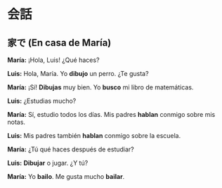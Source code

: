 # 会話

## 家で (En casa de María)

**María:** ¡Hola, Luis! ¿Qué haces?

**Luis:** Hola, María. Yo **dibujo** un perro. ¿Te gusta?

**María:** ¡Sí! **Dibujas** muy bien. Yo **busco** mi libro de matemáticas.

**Luis:** ¿Estudias mucho?

**María:** Sí, estudio todos los días. Mis padres **hablan** conmigo sobre mis notas.

**Luis:** Mis padres también **hablan** conmigo sobre la escuela.

**María:** ¿Tú qué haces después de estudiar?

**Luis:** **Dibujar** o jugar. ¿Y tú?

**María:** Yo **bailo**. Me gusta mucho **bailar**.

